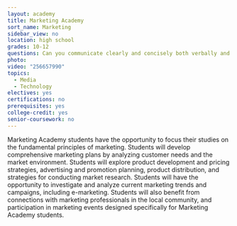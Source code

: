 ```yaml
---
layout: academy
title: Marketing Academy
sort_name: Marketing
sidebar_view: no
location: high school
grades: 10-12
questions: Can you communicate clearly and concisely both verbally and in writing? Are you able to recognize problems and devise an appropriate plan of action?
photo:
video: "256657990"
topics:
  - Media
  - Technology
electives: yes
certifications: no
prerequisites: yes
college-credit: yes
senior-coursework: no
---
```


Marketing Academy students have the opportunity to focus their studies on the fundamental principles of marketing. Students will develop comprehensive marketing plans by analyzing customer needs and the market environment. Students will explore product development and pricing strategies, advertising and promotion planning, product distribution, and strategies for conducting market research. Students will have the opportunity to investigate and analyze current marketing trends and campaigns, including e-marketing. Students will also benefit from connections with marketing professionals in the local community, and participation in marketing events designed specifically for Marketing Academy students.
